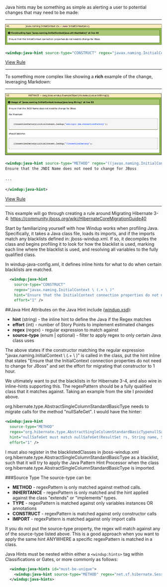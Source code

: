 Java hints may be something as simple as alerting a user to potential changes that may need to be made:
***
![Java Simple Hint](img/6-java-hint1.png)

```xml
<windup:java-hint source-type="CONSTRUCT" regex="javax.naming.InitialContext\(.+\)" hint="Ensure that the InitialContext connection properties do not need to change for JBoss" effort="1"/>
```

[View Rule](https://github.com/jboss-windup/windup/blob/master/windup-engine/src/main/resources/windup/java/java-config.windup.xml)
***

To something more complex like showing a **rich** example of the change, leveraging Markdown:
***
![Java Complex Hint](img/6-java-hint2.png)

```xml
<windup:java-hint source-type="METHOD" regex="((javax.naming.InitialContext)|(javax.naming.Context)).lookup" effort="1"> 
Ensure that the JNDI Name does not need to change for JBoss

...

</windup:java-hint>
```

[View Rule](https://github.com/jboss-windup/windup/blob/master/windup-engine/src/main/resources/windup/java/java-config.windup.xml)
***

This example will go through creating a rule around Migrating Hibernate 3-4: https://community.jboss.org/wiki/HibernateCoreMigrationGuide40

Start by familiarizing yourself with how Windup works when profiling Java.  Specifically, it takes a Java class file, loads its imports, and if the imports match any blacklists defined in: jboss-windup.xml.  If so, it decompiles the class and begins profiling it to look for how the blacklist is used, marking each line where the blacklist is used, and resolving all variables to the fully qualified class.

In windup-java-config.xml, it defines inline hints for what to do when certain blacklists are matched.

```xml
  <windup:java-hint 
    source-type="CONSTRUCT" 
    regex="javax.naming.InitialContext \ (.+ \ )" 
    hint="Ensure that the InitialContext connection properties do not need to change for JBoss." 
    effort="1" />
```
##Java Hint
Attributes on the Java Hint include ([windup.xsd](https://github.com/jboss-windup/windup/blob/master/src/main/resources/namespace/windup.xsd)):
* **hint** (string) - the inline hint to define the Java if the Regex matches
* **effort** (int) - number of Story Points to implement estimated changes
* **regex** (regex) - regular expression to match against
* **source-type** (enum | optional) - filter to apply regex to only certain Java class uses

The above states if the constructor matching the regular expression "javax.naming.InitialContext \\ (.+ \\ )" is called in the class, put the hint inline that states "Ensure that the InitialContext connection properties do not need to change for JBoss" and set the effort for migrating that constructor to 1 hour.

We ultimately want to put the blacklists in for Hibernate 3-4, and also wire in inline-hints supporting this.  The regexPattern should be a fully qualified class that it matches against.  Taking an example from the site I provided above.

org.hibernate.type.AbstractSingleColumnStandardBasicType needs to migrate calls for the method "nullSafeGet".  I would have the hinter:

```xml
<windup:java-hint 
  source-type="METHOD" 
  regex="org.hibernate.type.AbstractSingleColumnStandardBasicTypenullSafeGet \ (.+ \ )" 
  hint="nullSafeGet must match nullSafeGet(ResultSet rs, String name, SessionImplementor session). in Hibernate 4." 
  effort="1" />
```
I must also register in the blacklistedClasses in jboss-windup.xml org.hibernate.type.AbstractSingleColumnStandardBasicType as a blacklist, such that it will try to apply the Java Pattern Hint Processor when the class org.hibernate.type.AbstractSingleColumnStandardBasicType is imported.


###Source Type
The source-type can be:
* **METHOD** - regexPattern is only matched against method calls.
* **INHERITANCE** - regexPattern is only matched and the hint applied against the class "extends" or "implements" types.
* **TYPE** - regexPattern is matched against only variables instances OR annotations
* **CONSTRUCT** - regexPattern is matched against only constructor calls
* **IMPORT** - regexPattern is matched against only import calls

It you do not put the source-type property, the regex will match against any of the source-type listed above.  This is a good approach when you want to apply the same hint ANYWHERE a specific regexPattern is matched in a class.

Java Hints must be nested within either a ```<windup:hints>``` tag within Classifications or Gates, or more commonly as follows:

```xml
  <windup:java-hints id="must-be-unique">
    <windup:java-hint source-type="METHOD" regex="net.sf.hibernate.Session.find" hint="Deprecated by Hibernate 3, moved to org.hibernate.classic -- use createQuery()" effort="2"/>
  </windup:java-hints>
```